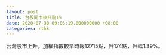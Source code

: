 ```yaml
---
layout: post
title: 台股開市後升逾1%
date: 2020-07-30 09:06:19.000000000 +08:00
categories: rthk
---
```


台灣股市上升。加權指數較早時報12715點，升174點，升幅1.39%。
